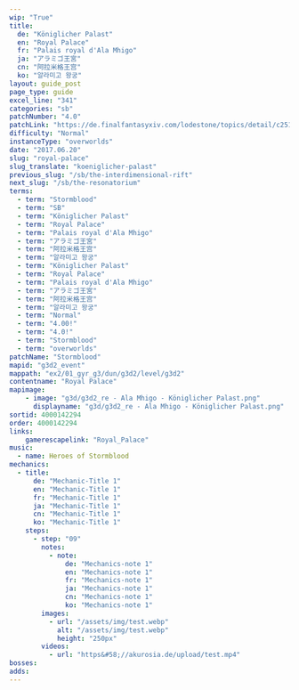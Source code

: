 ```yaml
---
wip: "True"
title:
  de: "Königlicher Palast"
  en: "Royal Palace"
  fr: "Palais royal d'Ala Mhigo"
  ja: "アラミゴ王宮"
  cn: "阿拉米格王宫"
  ko: "알라미고 왕궁"
layout: guide_post
page_type: guide
excel_line: "341"
categories: "sb"
patchNumber: "4.0"
patchLink: "https://de.finalfantasyxiv.com/lodestone/topics/detail/c2519c232d02fc2394c3830faa364611cd4e610c"
difficulty: "Normal"
instanceType: "overworlds"
date: "2017.06.20"
slug: "royal-palace"
slug_translate: "koeniglicher-palast"
previous_slug: "/sb/the-interdimensional-rift"
next_slug: "/sb/the-resonatorium"
terms:
  - term: "Stormblood"
  - term: "SB"
  - term: "Königlicher Palast"
  - term: "Royal Palace"
  - term: "Palais royal d'Ala Mhigo"
  - term: "アラミゴ王宮"
  - term: "阿拉米格王宫"
  - term: "알라미고 왕궁"
  - term: "Königlicher Palast"
  - term: "Royal Palace"
  - term: "Palais royal d'Ala Mhigo"
  - term: "アラミゴ王宮"
  - term: "阿拉米格王宫"
  - term: "알라미고 왕궁"
  - term: "Normal"
  - term: "4.00!"
  - term: "4.0!"
  - term: "Stormblood"
  - term: "overworlds"
patchName: "Stormblood"
mapid: "g3d2_event"
mappath: "ex2/01_gyr_g3/dun/g3d2/level/g3d2"
contentname: "Royal Palace"
mapimage:
    - image: "g3d/g3d2_re - Ala Mhigo - Königlicher Palast.png"
      displayname: "g3d/g3d2_re - Ala Mhigo - Königlicher Palast.png"
sortid: 4000142294
order: 4000142294
links:
    gamerescapelink: "Royal_Palace"
music:
  - name: Heroes of Stormblood
mechanics:
  - title:
      de: "Mechanic-Title 1"
      en: "Mechanic-Title 1"
      fr: "Mechanic-Title 1"
      ja: "Mechanic-Title 1"
      cn: "Mechanic-Title 1"
      ko: "Mechanic-Title 1"
    steps:
      - step: "09"
        notes:
          - note:
              de: "Mechanics-note 1"
              en: "Mechanics-note 1"
              fr: "Mechanics-note 1"
              ja: "Mechanics-note 1"
              cn: "Mechanics-note 1"
              ko: "Mechanics-note 1"
        images:
          - url: "/assets/img/test.webp"
            alt: "/assets/img/test.webp"
            height: "250px"
        videos:
          - url: "https&#58;//akurosia.de/upload/test.mp4"
bosses:
adds:
---
```

